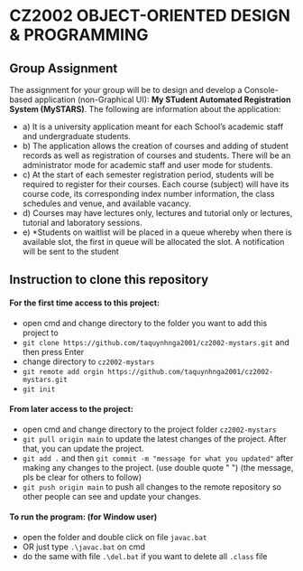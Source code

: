 # CZ2002 OBJECT-ORIENTED DESIGN & PROGRAMMING
## Group Assignment
The assignment for your group will be to design and develop a Console-based application (non-Graphical UI): <b>My STudent Automated Registration System (MySTARS)</b>. 
The following are information about the application:
- a) It is a university application meant for each School’s academic staff and undergraduate students.
- b) The application allows the creation of courses and adding of student records as well as registration of courses and students. There will be an administrator mode for academic staff and user mode for students.
- c) At the start of each semester registration period, students will be required to register for their courses. Each course (subject) will have its course code, its corresponding index number information, the class schedules and venue, and available vacancy.
- d) Courses may have lectures only, lectures and tutorial only or lectures, tutorial and laboratory sessions.
- e) *Students on waitlist will be placed in a queue whereby when there is available slot, the first in queue will be allocated the slot. A notification will be sent to the student

## Instruction to clone this repository
#### For the first time access to this project:
- open cmd and change directory to the folder you want to add this project to
- `git clone https://github.com/taquynhnga2001/cz2002-mystars.git` and then press Enter
- change directory to `cz2002-mystars`
- `git remote add orgin https://github.com/taquynhnga2001/cz2002-mystars.git`
- `git init`
#### From later access to the project:
- open cmd and change directory to the project folder `cz2002-mystars`
- `git pull origin main` to update the latest changes of the project. After that, you can update the project.
- `git add .` and then `git commit -m "message for what you updated"` after making any changes to the project. (use double quote " ") (the message, pls be clear for others to follow)
- `git push origin main` to push all changes to the remote repository so other people can see and update your changes.
#### To run the program: (for Window user)
- open the folder and double click on file `javac.bat`
- OR just type `.\javac.bat` on cmd
- do the same with file `.\del.bat` if you want to delete all `.class` file
